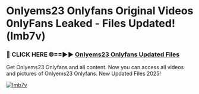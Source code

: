 # Onlyems23 Onlyfans Original Videos 0nlyFans Leaked - Files Updated! (lmb7v)

<h3>🔴 CLICK HERE 🌐==►► <a href="https://tinyurl.com/ehrbuxhb" rel="nofollow">Onlyems23 Onlyfans Updated Files</a></h3>

Get Onlyems23 Onlyfans and all content. Now you can access all videos and pictures of Onlyems23 Onlyfans. New Updated Files 2025!

[![lmb7v](https://i.imgur.com/lVYEuWS.gif)](https://tinyurl.com/ehrbuxhb)
